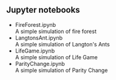 ## Jupyter notebooks
- FireForest.ipynb  
A simple simulation of fire forest
- LangtonsAnt.ipynb  
A simple simulation of Langton's Ants
- LifeGame.ipynb  
A simple simulation of Life Game
- ParityChange.ipynb  
A simple simulation of Parity Change

